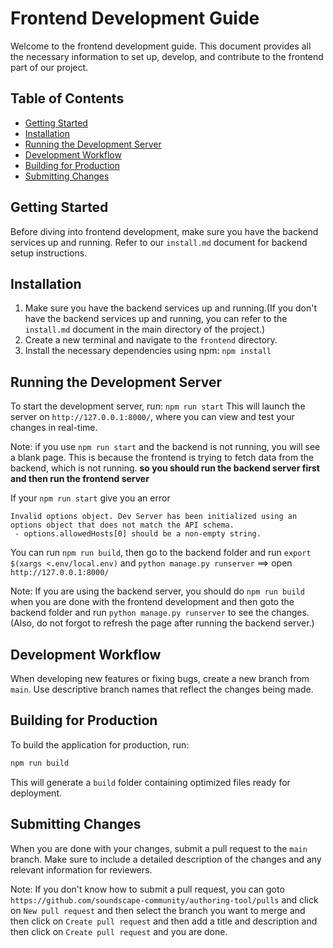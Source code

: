 
# Frontend Development Guide

Welcome to the frontend development guide. This document provides all the necessary information to set up, develop, and contribute to the frontend part of our project.

## Table of Contents

- [Getting Started](#getting-started)
- [Installation](#installation)
- [Running the Development Server](#running-the-development-server)
- [Development Workflow](#development-workflow)
- [Building for Production](#building-for-production)
- [Submitting Changes](#submitting-changes)

## Getting Started

Before diving into frontend development, make sure you have the backend services up and running. Refer to our `install.md` document for backend setup instructions.

## Installation

1. Make sure you have the backend services up and running.(If you don't have the backend services up and running, you can refer to the `install.md` document in the main directory of the project.)
2. Create a new terminal and navigate to the `frontend` directory.
3. Install the necessary dependencies using npm:
   `npm install`

## Running the Development Server

To start the development server, run:
`npm run start`
This will launch the server on `http://127.0.0.1:8000/`, where you can view and test your changes in real-time.

Note: if you use `npm run start` and the backend is not running, you will see a blank page. This is because the frontend is trying to fetch data from the backend, which is not running. **so you should run the backend server first and then run the frontend server**

If your `npm run start` give you an error
```
Invalid options object. Dev Server has been initialized using an options object that does not match the API schema.
 - options.allowedHosts[0] should be a non-empty string.
```
You can run `npm run build`, then go to the backend folder and run `export $(xargs <.env/local.env)` and `python manage.py runserver` ==>  open `http://127.0.0.1:8000/`

Note: If you are using the backend server, you should do `npm run build` when you are done with the frontend development and then goto the backend folder and run `python manage.py runserver` to see the changes. (Also, do not forgot to refresh the page after running the backend server.)

## Development Workflow

When developing new features or fixing bugs, create a new branch from `main`. Use descriptive branch names that reflect the changes being made.

## Building for Production

To build the application for production, run:
```bash
npm run build
```
This will generate a `build` folder containing optimized files ready for deployment.

## Submitting Changes

When you are done with your changes, submit a pull request to the `main` branch. Make sure to include a detailed description of the changes and any relevant information for reviewers.

Note: If you don't know how to submit a pull request, you can goto `https://github.com/soundscape-community/authoring-tool/pulls` and click on `New pull request` and then select the branch you want to merge and then click on `Create pull request` and then add a title and description and then click on `Create pull request` and you are done.
